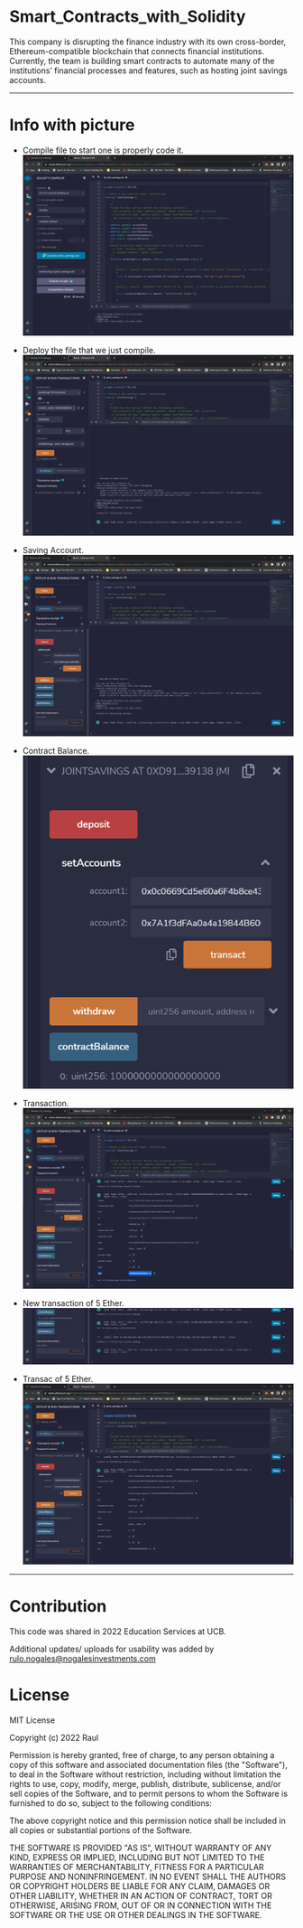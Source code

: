 # Smart_Contracts_with_Solidity
This company is disrupting the finance industry with its own cross-border, Ethereum-compatible blockchain that connects financial institutions. Currently, the team is building smart contracts to automate many of the institutions’ financial processes and features, such as hosting joint savings accounts.

---
# Info with picture
- Compile file to start one is properly code it. 
![1](https://github.com/rulo96z/Smart_Contracts_with_Solidity/blob/master/Execution_Results/compile%20file(1).png?raw=True)

- Deploy the file that we just compile. 
![2](https://github.com/rulo96z/Smart_Contracts_with_Solidity/blob/master/Execution_Results/deploy(2).png?raw=True)

- Saving Account.
![3](https://github.com/rulo96z/Smart_Contracts_with_Solidity/blob/master/Execution_Results/saving%20account%20(3).png?raw=True)

- Contract Balance. 
![4](https://github.com/rulo96z/Smart_Contracts_with_Solidity/blob/master/Execution_Results/contract%20balance%20(4).png?raw=True)

- Transaction. 
![5](https://github.com/rulo96z/Smart_Contracts_with_Solidity/blob/master/Execution_Results/transact%20(5).png?raw=True)

- New transaction of 5 Ether. 
![6](https://github.com/rulo96z/Smart_Contracts_with_Solidity/blob/master/Execution_Results/new%20transaction%20of%205%20ether(6).png?raw=True)

- Transac of 5 Ether. 
![7](https://github.com/rulo96z/Smart_Contracts_with_Solidity/blob/master/Execution_Results/transac%20of%205%20ether%20(7).png?raw=True)
---

# Contribution 
This code was shared in 2022 Education Services at UCB. 

Additional updates/ uploads for usability was added by rulo.nogales@nogalesinvestments.com
# License
MIT License

Copyright (c) 2022 Raul 

Permission is hereby granted, free of charge, to any person obtaining a copy
of this software and associated documentation files (the "Software"), to deal
in the Software without restriction, including without limitation the rights
to use, copy, modify, merge, publish, distribute, sublicense, and/or sell
copies of the Software, and to permit persons to whom the Software is
furnished to do so, subject to the following conditions:

The above copyright notice and this permission notice shall be included in all
copies or substantial portions of the Software.

THE SOFTWARE IS PROVIDED "AS IS", WITHOUT WARRANTY OF ANY KIND, EXPRESS OR
IMPLIED, INCLUDING BUT NOT LIMITED TO THE WARRANTIES OF MERCHANTABILITY,
FITNESS FOR A PARTICULAR PURPOSE AND NONINFRINGEMENT. IN NO EVENT SHALL THE
AUTHORS OR COPYRIGHT HOLDERS BE LIABLE FOR ANY CLAIM, DAMAGES OR OTHER
LIABILITY, WHETHER IN AN ACTION OF CONTRACT, TORT OR OTHERWISE, ARISING FROM,
OUT OF OR IN CONNECTION WITH THE SOFTWARE OR THE USE OR OTHER DEALINGS IN THE
SOFTWARE.

